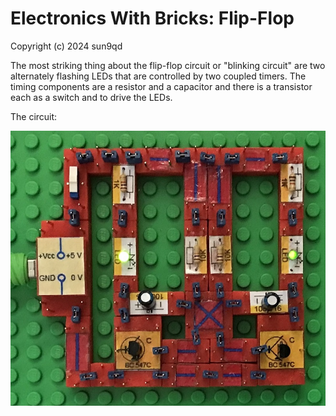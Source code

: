 # Electronics With Bricks: Flip-Flop

Copyright (c) 2024 sun9qd

The most striking thing about the flip-flop circuit or "blinking circuit" are two alternately flashing LEDs that are controlled by two coupled timers. The timing components are a resistor and a capacitor and there is a transistor each as a switch and to drive the LEDs.

The circuit:

![Flip Flop Circuit](img/FlipFlop_Circuit.jpg)



